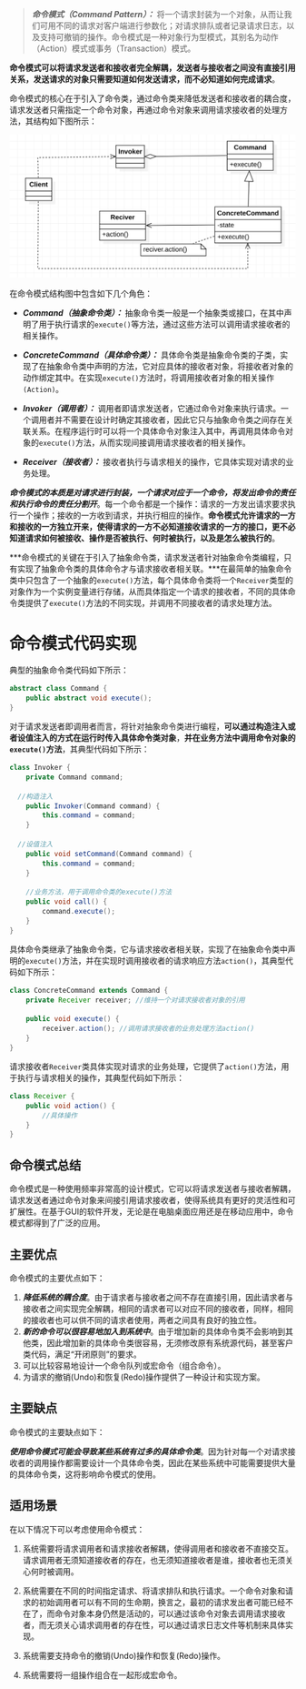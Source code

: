 > ***命令模式（Command Pattern）：*** 将一个请求封装为一个对象，从而让我们可用不同的请求对客户端进行参数化；对请求排队或者记录请求日志，以及支持可撤销的操作。命令模式是一种对象行为型模式，其别名为动作（Action）模式或事务（Transaction）模式。

**命令模式可以将请求发送者和接收者完全解耦，发送者与接收者之间没有直接引用关系，发送请求的对象只需要知道如何发送请求，而不必知道如何完成请求**。

命令模式的核心在于引入了命令类，通过命令类来降低发送者和接收者的耦合度，请求发送者只需指定一个命令对象，再通过命令对象来调用请求接收者的处理方法，其结构如下图所示：

<img src="images/image-20210202211324767.png" alt="image-20210202211324767" style="zoom:80%;" />



在命令模式结构图中包含如下几个角色：

- ***Command（抽象命令类）：*** 抽象命令类一般是一个抽象类或接口，在其中声明了用于执行请求的`execute()`等方法，通过这些方法可以调用请求接收者的相关操作。

- ***ConcreteCommand（具体命令类）：*** 具体命令类是抽象命令类的子类，实现了在抽象命令类中声明的方法，它对应具体的接收者对象，将接收者对象的动作绑定其中。在实现`execute()`方法时，将调用接收者对象的相关操作`(Action)`。

- ***Invoker（调用者）：*** 调用者即请求发送者，它通过命令对象来执行请求。一个调用者并不需要在设计时确定其接收者，因此它只与抽象命令类之间存在关联关系。在程序运行时可以将一个具体命令对象注入其中，再调用具体命令对象的`execute()`方法，从而实现间接调用请求接收者的相关操作。
- ***Receiver（接收者）：*** 接收者执行与请求相关的操作，它具体实现对请求的业务处理。



***命令模式的本质是对请求进行封装，一个请求对应于一个命令，将发出命令的责任和执行命令的责任分割开***。每一个命令都是一个操作：请求的一方发出请求要求执行一个操作；接收的一方收到请求，并执行相应的操作。**命令模式允许请求的一方和接收的一方独立开来，使得请求的一方不必知道接收请求的一方的接口，更不必知道请求如何被接收、操作是否被执行、何时被执行，以及是怎么被执行的**。

***命令模式的关键在于引入了抽象命令类，请求发送者针对抽象命令类编程，只有实现了抽象命令类的具体命令才与请求接收者相关联。***在最简单的抽象命令类中只包含了一个抽象的`execute()`方法，每个具体命令类将一个`Receiver`类型的对象作为一个实例变量进行存储，从而具体指定一个请求的接收者，不同的具体命令类提供了`execute()`方法的不同实现，并调用不同接收者的请求处理方法。



# 命令模式代码实现

典型的抽象命令类代码如下所示：

```java
abstract class Command {
	public abstract void execute();
}
```

对于请求发送者即调用者而言，将针对抽象命令类进行编程，**可以通过构造注入或者设值注入的方式在运行时传入具体命令类对象**，**并在业务方法中调用命令对象的`execute()`方法**，其典型代码如下所示：

```java
class Invoker {
	private Command command;
	
  //构造注入
	public Invoker(Command command) {
		this.command = command;
	}
	
  //设值注入
	public void setCommand(Command command) {
		this.command = command;
	}
	
	//业务方法，用于调用命令类的execute()方法
	public void call() {
		command.execute();
	}
}
```

具体命令类继承了抽象命令类，它与请求接收者相关联，实现了在抽象命令类中声明的`execute()`方法，并在实现时调用接收者的请求响应方法`action()`，其典型代码如下所示：

```java
class ConcreteCommand extends Command {
	private Receiver receiver; //维持一个对请求接收者对象的引用
 
	public void execute() {
		receiver.action(); //调用请求接收者的业务处理方法action()
	}
}
```

请求接收者`Receiver`类具体实现对请求的业务处理，它提供了`action()`方法，用于执行与请求相关的操作，其典型代码如下所示：

```java
class Receiver {
	public void action() {
		//具体操作
	}
}
```



## 命令模式总结

命令模式是一种使用频率非常高的设计模式，它可以将请求发送者与接收者解耦，请求发送者通过命令对象来间接引用请求接收者，使得系统具有更好的灵活性和可扩展性。在基于GUI的软件开发，无论是在电脑桌面应用还是在移动应用中，命令模式都得到了广泛的应用。

 

## 主要优点

命令模式的主要优点如下：

1. ***降低系统的耦合度***。由于请求者与接收者之间不存在直接引用，因此请求者与接收者之间实现完全解耦，相同的请求者可以对应不同的接收者，同样，相同的接收者也可以供不同的请求者使用，两者之间具有良好的独立性。
2. ***新的命令可以很容易地加入到系统中***。由于增加新的具体命令类不会影响到其他类，因此增加新的具体命令类很容易，无须修改原有系统源代码，甚至客户类代码，满足“开闭原则”的要求。
3. 可以比较容易地设计一个命令队列或宏命令（组合命令）。
4. 为请求的撤销(Undo)和恢复(Redo)操作提供了一种设计和实现方案。

 

## 主要缺点

命令模式的主要缺点如下：

***使用命令模式可能会导致某些系统有过多的具体命令类***。因为针对每一个对请求接收者的调用操作都需要设计一个具体命令类，因此在某些系统中可能需要提供大量的具体命令类，这将影响命令模式的使用。

 

## 适用场景

在以下情况下可以考虑使用命令模式：

1. 系统需要将请求调用者和请求接收者解耦，使得调用者和接收者不直接交互。请求调用者无须知道接收者的存在，也无须知道接收者是谁，接收者也无须关心何时被调用。

2. 系统需要在不同的时间指定请求、将请求排队和执行请求。一个命令对象和请求的初始调用者可以有不同的生命期，换言之，最初的请求发出者可能已经不在了，而命令对象本身仍然是活动的，可以通过该命令对象去调用请求接收者，而无须关心请求调用者的存在性，可以通过请求日志文件等机制来具体实现。

3. 系统需要支持命令的撤销(Undo)操作和恢复(Redo)操作。

4. 系统需要将一组操作组合在一起形成宏命令。



